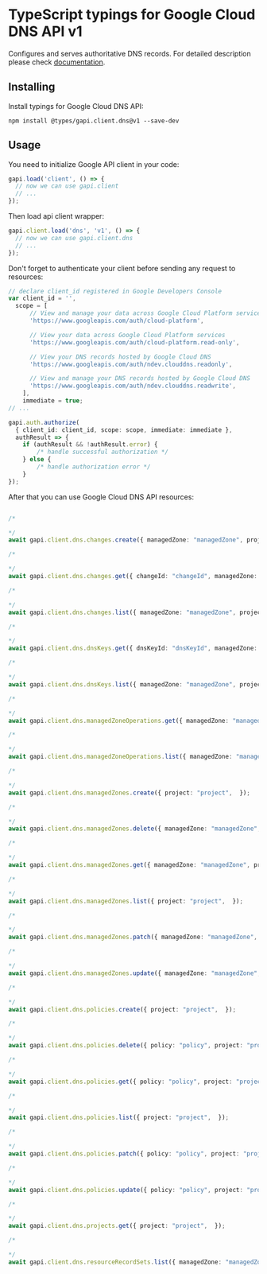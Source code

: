 # TypeScript typings for Google Cloud DNS API v1

Configures and serves authoritative DNS records.
For detailed description please check [documentation](https://developers.google.com/cloud-dns).

## Installing

Install typings for Google Cloud DNS API:

```
npm install @types/gapi.client.dns@v1 --save-dev
```

## Usage

You need to initialize Google API client in your code:

```typescript
gapi.load('client', () => {
  // now we can use gapi.client
  // ...
});
```

Then load api client wrapper:

```typescript
gapi.client.load('dns', 'v1', () => {
  // now we can use gapi.client.dns
  // ...
});
```

Don't forget to authenticate your client before sending any request to resources:

```typescript
// declare client_id registered in Google Developers Console
var client_id = '',
  scope = [ 
      // View and manage your data across Google Cloud Platform services
      'https://www.googleapis.com/auth/cloud-platform',

      // View your data across Google Cloud Platform services
      'https://www.googleapis.com/auth/cloud-platform.read-only',

      // View your DNS records hosted by Google Cloud DNS
      'https://www.googleapis.com/auth/ndev.clouddns.readonly',

      // View and manage your DNS records hosted by Google Cloud DNS
      'https://www.googleapis.com/auth/ndev.clouddns.readwrite',
    ],
    immediate = true;
// ...

gapi.auth.authorize(
  { client_id: client_id, scope: scope, immediate: immediate },
  authResult => {
    if (authResult && !authResult.error) {
        /* handle successful authorization */
    } else {
        /* handle authorization error */
    }
});
```

After that you can use Google Cloud DNS API resources:

```typescript

/*

*/
await gapi.client.dns.changes.create({ managedZone: "managedZone", project: "project",  });

/*

*/
await gapi.client.dns.changes.get({ changeId: "changeId", managedZone: "managedZone", project: "project",  });

/*

*/
await gapi.client.dns.changes.list({ managedZone: "managedZone", project: "project",  });

/*

*/
await gapi.client.dns.dnsKeys.get({ dnsKeyId: "dnsKeyId", managedZone: "managedZone", project: "project",  });

/*

*/
await gapi.client.dns.dnsKeys.list({ managedZone: "managedZone", project: "project",  });

/*

*/
await gapi.client.dns.managedZoneOperations.get({ managedZone: "managedZone", operation: "operation", project: "project",  });

/*

*/
await gapi.client.dns.managedZoneOperations.list({ managedZone: "managedZone", project: "project",  });

/*

*/
await gapi.client.dns.managedZones.create({ project: "project",  });

/*

*/
await gapi.client.dns.managedZones.delete({ managedZone: "managedZone", project: "project",  });

/*

*/
await gapi.client.dns.managedZones.get({ managedZone: "managedZone", project: "project",  });

/*

*/
await gapi.client.dns.managedZones.list({ project: "project",  });

/*

*/
await gapi.client.dns.managedZones.patch({ managedZone: "managedZone", project: "project",  });

/*

*/
await gapi.client.dns.managedZones.update({ managedZone: "managedZone", project: "project",  });

/*

*/
await gapi.client.dns.policies.create({ project: "project",  });

/*

*/
await gapi.client.dns.policies.delete({ policy: "policy", project: "project",  });

/*

*/
await gapi.client.dns.policies.get({ policy: "policy", project: "project",  });

/*

*/
await gapi.client.dns.policies.list({ project: "project",  });

/*

*/
await gapi.client.dns.policies.patch({ policy: "policy", project: "project",  });

/*

*/
await gapi.client.dns.policies.update({ policy: "policy", project: "project",  });

/*

*/
await gapi.client.dns.projects.get({ project: "project",  });

/*

*/
await gapi.client.dns.resourceRecordSets.list({ managedZone: "managedZone", project: "project",  });
```
